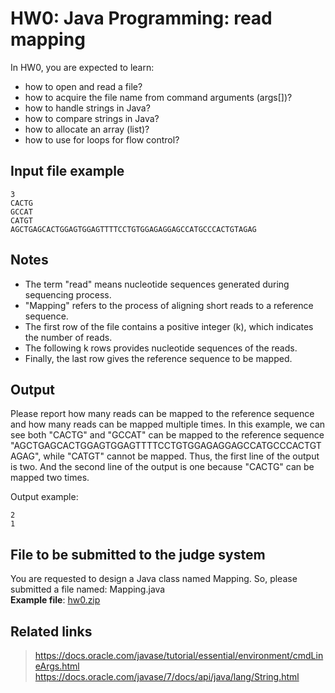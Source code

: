 # HW0: Java Programming: read mapping

In HW0, you are expected to learn:
* how to open and read a file?
* how to acquire the file name from command arguments (args[])?
* how to handle strings in Java?
* how to compare strings in Java?
* how to allocate an array (list)?
* how to use for loops for flow control?

## Input file example
```
3
CACTG
GCCAT
CATGT
AGCTGAGCACTGGAGTGGAGTTTTCCTGTGGAGAGGAGCCATGCCCACTGTAGAG
```
## Notes
* The term "read" means nucleotide sequences generated during sequencing process.
* "Mapping" refers to the process of aligning short reads to a reference sequence.
* The first row of the file contains a positive integer (k), which indicates the number of reads.
* The following k rows provides nucleotide sequences of the reads.
* Finally, the last row gives the reference sequence to be mapped.

## Output

Please report how many reads can be mapped to the reference sequence and how many reads can be mapped multiple times. In this example, we can see both "CACTG" and "GCCAT" can be mapped to the reference sequence "AGCTGAGCACTGGAGTGGAGTTTTCCTGTGGAGAGGAGCCATGCCCACTGTAGAG", while "CATGT" cannot be mapped. Thus, the first line of the output is two. And the second line of the output is one because "CACTG" can be mapped two times.

Output example:
```
2
1
```
## File to be submitted to the judge system
You are requested to design a Java class named Mapping. So, please submitted a file named: Mapping.java <br/>
**Example file**: [hw0.zip](https://github.com/andrewkgs/PDSA/blob/master/hw0/hw0.zip)

## Related links
> https://docs.oracle.com/javase/tutorial/essential/environment/cmdLineArgs.html<br/>
> https://docs.oracle.com/javase/7/docs/api/java/lang/String.html
